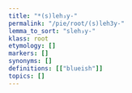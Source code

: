 ```yaml
---
title: "*(s)leh₃y-"
permalink: "/pie/root/(s)leh3y-"
lemma_to_sort: "sleh₃y-"
klass: root
etymology: []
markers: []
synonyms: []
definitions: [["blueish"]]
topics: []
---
```

